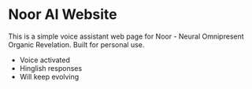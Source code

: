 # Noor AI Website

This is a simple voice assistant web page for Noor - Neural Omnipresent Organic Revelation. Built for personal use.

- Voice activated
- Hinglish responses
- Will keep evolving
